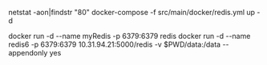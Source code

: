 netstat -aon|findstr "80"
docker-compose -f src/main/docker/redis.yml up -d

docker run -d --name myRedis -p 6379:6379 redis 
docker run -d --name redis6 -p 6379:6379 10.31.94.21:5000/redis  -v $PWD/data:/data --appendonly yes
